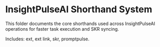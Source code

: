 
# InsightPulseAI Shorthand System

This folder documents the core shorthands used across InsightPulseAI operations for faster task execution and SKR syncing.

Includes: ext, ext link, skr, promptpulse.
